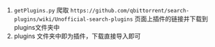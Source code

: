 1. `getPlugins.py` 爬取 `https://github.com/qbittorrent/search-plugins/wiki/Unofficial-search-plugins` 页面上插件的链接并下载到plugins文件夹中
2. plugins 文件夹中即为插件，下载直接导入即可
